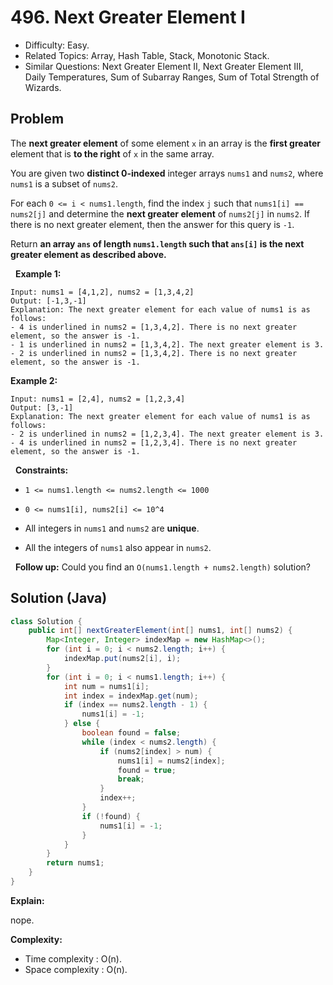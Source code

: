 # 496. Next Greater Element I

- Difficulty: Easy.
- Related Topics: Array, Hash Table, Stack, Monotonic Stack.
- Similar Questions: Next Greater Element II, Next Greater Element III, Daily Temperatures, Sum of Subarray Ranges, Sum of Total Strength of Wizards.

## Problem

The **next greater element** of some element ```x``` in an array is the **first greater** element that is **to the right** of ```x``` in the same array.

You are given two **distinct 0-indexed** integer arrays ```nums1``` and ```nums2```, where ```nums1``` is a subset of ```nums2```.

For each ```0 <= i < nums1.length```, find the index ```j``` such that ```nums1[i] == nums2[j]``` and determine the **next greater element** of ```nums2[j]``` in ```nums2```. If there is no next greater element, then the answer for this query is ```-1```.

Return **an array **```ans```** of length **```nums1.length```** such that **```ans[i]```** is the **next greater element** as described above.**

 
**Example 1:**

```
Input: nums1 = [4,1,2], nums2 = [1,3,4,2]
Output: [-1,3,-1]
Explanation: The next greater element for each value of nums1 is as follows:
- 4 is underlined in nums2 = [1,3,4,2]. There is no next greater element, so the answer is -1.
- 1 is underlined in nums2 = [1,3,4,2]. The next greater element is 3.
- 2 is underlined in nums2 = [1,3,4,2]. There is no next greater element, so the answer is -1.
```

**Example 2:**

```
Input: nums1 = [2,4], nums2 = [1,2,3,4]
Output: [3,-1]
Explanation: The next greater element for each value of nums1 is as follows:
- 2 is underlined in nums2 = [1,2,3,4]. The next greater element is 3.
- 4 is underlined in nums2 = [1,2,3,4]. There is no next greater element, so the answer is -1.
```

 
**Constraints:**


	
- ```1 <= nums1.length <= nums2.length <= 1000```
	
- ```0 <= nums1[i], nums2[i] <= 10^4```
	
- All integers in ```nums1``` and ```nums2``` are **unique**.
	
- All the integers of ```nums1``` also appear in ```nums2```.


 
**Follow up:** Could you find an ```O(nums1.length + nums2.length)``` solution?

## Solution (Java)

```java
class Solution {
    public int[] nextGreaterElement(int[] nums1, int[] nums2) {
        Map<Integer, Integer> indexMap = new HashMap<>();
        for (int i = 0; i < nums2.length; i++) {
            indexMap.put(nums2[i], i);
        }
        for (int i = 0; i < nums1.length; i++) {
            int num = nums1[i];
            int index = indexMap.get(num);
            if (index == nums2.length - 1) {
                nums1[i] = -1;
            } else {
                boolean found = false;
                while (index < nums2.length) {
                    if (nums2[index] > num) {
                        nums1[i] = nums2[index];
                        found = true;
                        break;
                    }
                    index++;
                }
                if (!found) {
                    nums1[i] = -1;
                }
            }
        }
        return nums1;
    }
}
```

**Explain:**

nope.

**Complexity:**

* Time complexity : O(n).
* Space complexity : O(n).
